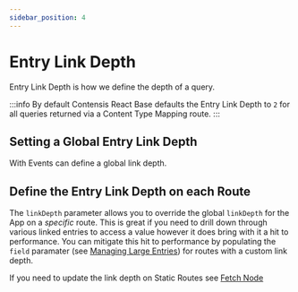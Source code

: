 ```yaml
---
sidebar_position: 4
---
```


# Entry Link Depth 

Entry Link Depth is how we define the depth of a query. 

:::info
By default Contensis React Base defaults the Entry Link Depth to `2` for all queries returned via a Content Type Mapping route.
:::

## Setting a Global Entry Link Depth

With Events can define a global link depth.

## Define the Entry Link Depth on each Route

The `linkDepth` parameter allows you to override the global `linkDepth` for the App on a *specific* route. This is great if you need to drill down through various linked entries to access a value however it does bring with it a hit to performance. You can mitigate this hit to performance by populating the `field` paramater (see [Managing Large Entries](#managing-large-entries)) for routes with a custom link depth.

If you need to update the link depth on Static Routes see [Fetch Node](#fetch-node)
